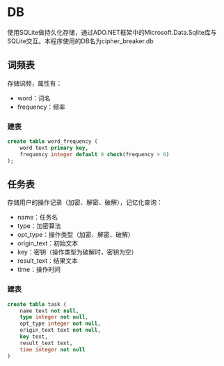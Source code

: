 ﻿# DB
使用SQLite做持久化存储，通过ADO.NET框架中的Microsoft.Data.Sqlite库与SQLite交互。本程序使用的DB名为cipher_breaker.db

## 词频表
存储词频，属性有：
- word：词名
- frequency：频率

### 建表
```sql
create table word_frequency (
    word text primary key,
    frequency integer default 0 check(frequency > 0)
);
```

## 任务表
存储用户的操作记录（加密、解密、破解），记忆化查询：
- name：任务名
- type：加密算法
- opt_type：操作类型（加密、解密、破解）
- origin_text：初始文本
- key：密钥（操作类型为破解时，密钥为空）
- result_text：结果文本
- time：操作时间

### 建表
```sql
create table task (
    name text not null,
    type integer not null,
    opt_type integer not null,
    origin_text text not null,
    key text,
    result_text text,
    time integer not null
)
```